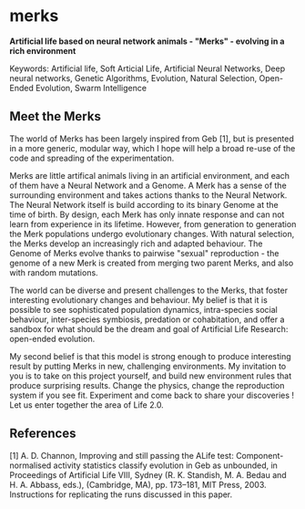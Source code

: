 # merks

**Artificial life based on neural network animals  - "Merks" - evolving in a rich environment**

Keywords: Artificial life, Soft Articial Life, Artificial Neural Networks, Deep neural networks, Genetic Algorithms, Evolution, Natural Selection, Open-Ended Evolution, Swarm Intelligence

Meet the Merks
-------------

The world of Merks has been largely inspired from Geb [1], but is presented in a more generic, modular way, which I hope will help a broad re-use of the code and spreading of the experimentation.

Merks are little artifical animals living in an artificial environment, and each of them have a Neural Network and a Genome. A Merk has a sense of the surrounding environment and takes actions thanks to the Neural Network. The Neural Network itself is build according to its binary Genome at the time of birth. By design, each Merk has only innate response and can not learn from experience in its lifetime. However, from generation to generation the Merk populations undergo evolutionary changes.
With natural selection, the Merks develop an increasingly rich and adapted behaviour. The Genome of Merks evolve thanks to pairwise  "sexual" reproduction - the genome of a new Merk is created from merging two parent Merks, and also with random mutations.

The world can be diverse and present challenges to the Merks, that foster interesting evolutionary changes and behaviour. My belief is that it is possible to see sophisticated population dynamics, intra-species social behaviour, inter-species symbiosis, predation or cohabitation, and offer a sandbox for what should be the dream and goal of Artificial Life Research: open-ended evolution.

My second belief is that this model is strong enough to produce interesting result by putting Merks in new, challenging environments. My invitation to you is to take on this project yourself, and build new environment rules that produce surprising results. Change the physics, change the reproduction system if you see fit.
Experiment and come back to share your discoveries ! Let us enter together the area of Life 2.0.


References
----------

[1] A. D. Channon, Improving and still passing the ALife test: Component-normalised activity statistics classify evolution in Geb as unbounded, in Proceedings of Artificial Life VIII, Sydney (R. K. Standish, M. A. Bedau and H. A. Abbass, eds.), (Cambridge, MA), pp. 173–181, MIT Press, 2003.  Instructions for replicating the runs discussed in this paper.



